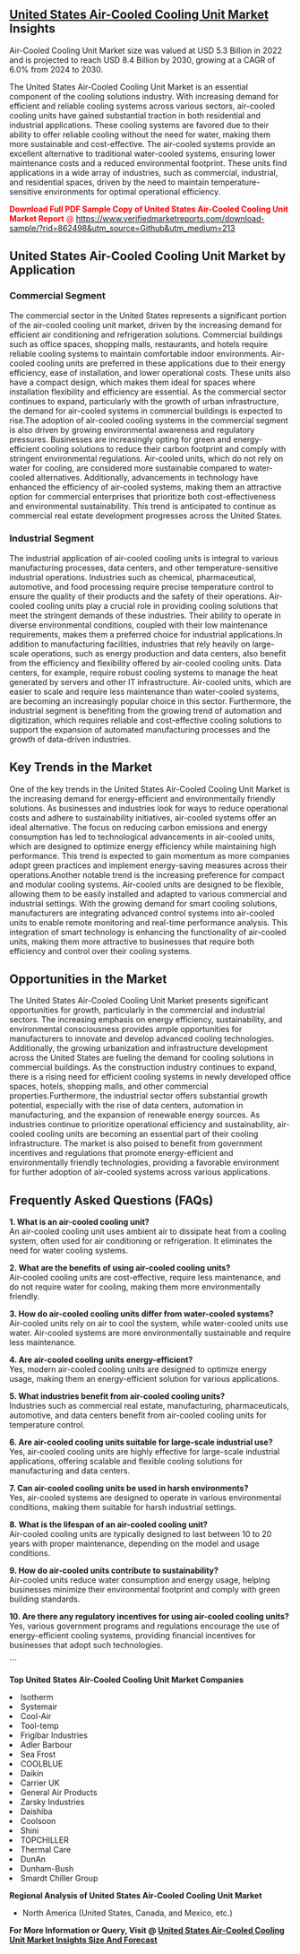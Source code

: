 <h2><a href="https://www.verifiedmarketreports.com/download-sample/?rid=862498&amp;utm_source=Github&amp;utm_medium=213" target="_blank">United States Air-Cooled Cooling Unit Market</a> Insights</h2><p>Air-Cooled Cooling Unit Market size was valued at USD 5.3 Billion in 2022 and is projected to reach USD 8.4 Billion by 2030, growing at a CAGR of 6.0% from 2024 to 2030.</p><p><p>The United States Air-Cooled Cooling Unit Market is an essential component of the cooling solutions industry. With increasing demand for efficient and reliable cooling systems across various sectors, air-cooled cooling units have gained substantial traction in both residential and industrial applications. These cooling systems are favored due to their ability to offer reliable cooling without the need for water, making them more sustainable and cost-effective. The air-cooled systems provide an excellent alternative to traditional water-cooled systems, ensuring lower maintenance costs and a reduced environmental footprint. These units find applications in a wide array of industries, such as commercial, industrial, and residential spaces, driven by the need to maintain temperature-sensitive environments for optimal operational efficiency.<p><span class=""><span style="color: #ff0000;"><strong>Download Full PDF Sample Copy of United States Air-Cooled Cooling Unit Market Report</strong> @ </span><a href="https://www.verifiedmarketreports.com/download-sample/?rid=862498&amp;utm_source=Github&amp;utm_medium=213" target="_blank">https://www.verifiedmarketreports.com/download-sample/?rid=862498&amp;utm_source=Github&amp;utm_medium=213</a></span></p></p><h2>United States Air-Cooled Cooling Unit Market by Application</h2><h3>Commercial Segment</h3><p>The commercial sector in the United States represents a significant portion of the air-cooled cooling unit market, driven by the increasing demand for efficient air conditioning and refrigeration solutions. Commercial buildings such as office spaces, shopping malls, restaurants, and hotels require reliable cooling systems to maintain comfortable indoor environments. Air-cooled cooling units are preferred in these applications due to their energy efficiency, ease of installation, and lower operational costs. These units also have a compact design, which makes them ideal for spaces where installation flexibility and efficiency are essential. As the commercial sector continues to expand, particularly with the growth of urban infrastructure, the demand for air-cooled systems in commercial buildings is expected to rise.The adoption of air-cooled cooling systems in the commercial segment is also driven by growing environmental awareness and regulatory pressures. Businesses are increasingly opting for green and energy-efficient cooling solutions to reduce their carbon footprint and comply with stringent environmental regulations. Air-cooled units, which do not rely on water for cooling, are considered more sustainable compared to water-cooled alternatives. Additionally, advancements in technology have enhanced the efficiency of air-cooled systems, making them an attractive option for commercial enterprises that prioritize both cost-effectiveness and environmental sustainability. This trend is anticipated to continue as commercial real estate development progresses across the United States.<h3>Industrial Segment</h3><p>The industrial application of air-cooled cooling units is integral to various manufacturing processes, data centers, and other temperature-sensitive industrial operations. Industries such as chemical, pharmaceutical, automotive, and food processing require precise temperature control to ensure the quality of their products and the safety of their operations. Air-cooled cooling units play a crucial role in providing cooling solutions that meet the stringent demands of these industries. Their ability to operate in diverse environmental conditions, coupled with their low maintenance requirements, makes them a preferred choice for industrial applications.In addition to manufacturing facilities, industries that rely heavily on large-scale operations, such as energy production and data centers, also benefit from the efficiency and flexibility offered by air-cooled cooling units. Data centers, for example, require robust cooling systems to manage the heat generated by servers and other IT infrastructure. Air-cooled units, which are easier to scale and require less maintenance than water-cooled systems, are becoming an increasingly popular choice in this sector. Furthermore, the industrial segment is benefiting from the growing trend of automation and digitization, which requires reliable and cost-effective cooling solutions to support the expansion of automated manufacturing processes and the growth of data-driven industries.<h2>Key Trends in the Market</h2><p>One of the key trends in the United States Air-Cooled Cooling Unit Market is the increasing demand for energy-efficient and environmentally friendly solutions. As businesses and industries look for ways to reduce operational costs and adhere to sustainability initiatives, air-cooled systems offer an ideal alternative. The focus on reducing carbon emissions and energy consumption has led to technological advancements in air-cooled units, which are designed to optimize energy efficiency while maintaining high performance. This trend is expected to gain momentum as more companies adopt green practices and implement energy-saving measures across their operations.Another notable trend is the increasing preference for compact and modular cooling systems. Air-cooled units are designed to be flexible, allowing them to be easily installed and adapted to various commercial and industrial settings. With the growing demand for smart cooling solutions, manufacturers are integrating advanced control systems into air-cooled units to enable remote monitoring and real-time performance analysis. This integration of smart technology is enhancing the functionality of air-cooled units, making them more attractive to businesses that require both efficiency and control over their cooling systems.<h2>Opportunities in the Market</h2><p>The United States Air-Cooled Cooling Unit Market presents significant opportunities for growth, particularly in the commercial and industrial sectors. The increasing emphasis on energy efficiency, sustainability, and environmental consciousness provides ample opportunities for manufacturers to innovate and develop advanced cooling technologies. Additionally, the growing urbanization and infrastructure development across the United States are fueling the demand for cooling solutions in commercial buildings. As the construction industry continues to expand, there is a rising need for efficient cooling systems in newly developed office spaces, hotels, shopping malls, and other commercial properties.Furthermore, the industrial sector offers substantial growth potential, especially with the rise of data centers, automation in manufacturing, and the expansion of renewable energy sources. As industries continue to prioritize operational efficiency and sustainability, air-cooled cooling units are becoming an essential part of their cooling infrastructure. The market is also poised to benefit from government incentives and regulations that promote energy-efficient and environmentally friendly technologies, providing a favorable environment for further adoption of air-cooled systems across various applications.<h2>Frequently Asked Questions (FAQs)</h2><p><strong>1. What is an air-cooled cooling unit?</strong><br>An air-cooled cooling unit uses ambient air to dissipate heat from a cooling system, often used for air conditioning or refrigeration. It eliminates the need for water cooling systems.</p><p><strong>2. What are the benefits of using air-cooled cooling units?</strong><br>Air-cooled cooling units are cost-effective, require less maintenance, and do not require water for cooling, making them more environmentally friendly.</p><p><strong>3. How do air-cooled cooling units differ from water-cooled systems?</strong><br>Air-cooled units rely on air to cool the system, while water-cooled units use water. Air-cooled systems are more environmentally sustainable and require less maintenance.</p><p><strong>4. Are air-cooled cooling units energy-efficient?</strong><br>Yes, modern air-cooled cooling units are designed to optimize energy usage, making them an energy-efficient solution for various applications.</p><p><strong>5. What industries benefit from air-cooled cooling units?</strong><br>Industries such as commercial real estate, manufacturing, pharmaceuticals, automotive, and data centers benefit from air-cooled cooling units for temperature control.</p><p><strong>6. Are air-cooled cooling units suitable for large-scale industrial use?</strong><br>Yes, air-cooled cooling units are highly effective for large-scale industrial applications, offering scalable and flexible cooling solutions for manufacturing and data centers.</p><p><strong>7. Can air-cooled cooling units be used in harsh environments?</strong><br>Yes, air-cooled systems are designed to operate in various environmental conditions, making them suitable for harsh industrial settings.</p><p><strong>8. What is the lifespan of an air-cooled cooling unit?</strong><br>Air-cooled cooling units are typically designed to last between 10 to 20 years with proper maintenance, depending on the model and usage conditions.</p><p><strong>9. How do air-cooled units contribute to sustainability?</strong><br>Air-cooled units reduce water consumption and energy usage, helping businesses minimize their environmental footprint and comply with green building standards.</p><p><strong>10. Are there any regulatory incentives for using air-cooled cooling units?</strong><br>Yes, various government programs and regulations encourage the use of energy-efficient cooling systems, providing financial incentives for businesses that adopt such technologies.</p>```</p><p><strong>Top United States Air-Cooled Cooling Unit Market Companies</strong></p><div data-test-id=""><p><li>Isotherm</li><li> Systemair</li><li> Cool-Air</li><li> Tool-temp</li><li> Frigibar Industries</li><li> Adler Barbour</li><li> Sea Frost</li><li> COOLBLUE</li><li> Daikin</li><li> Carrier UK</li><li> General Air Products</li><li> Zarsky Industries</li><li> Daishiba</li><li> Coolsoon</li><li> Shini</li><li> TOPCHILLER</li><li> Thermal Care</li><li> DunAn</li><li> Dunham-Bush</li><li> Smardt Chiller Group</li></p><div><strong>Regional Analysis of&nbsp;United States Air-Cooled Cooling Unit Market</strong></div><ul><li dir="ltr"><p dir="ltr">North America&nbsp;(United States, Canada, and Mexico, etc.)</p></li></ul><p><strong>For More Information or Query, Visit @&nbsp;</strong><strong><a href="https://www.verifiedmarketreports.com/product/air-cooled-cooling-unit-market/?utm_source=Github&amp;utm_medium=213" target="_blank">United States Air-Cooled Cooling Unit Market Insights Size And Forecast</a></strong></p></div>
